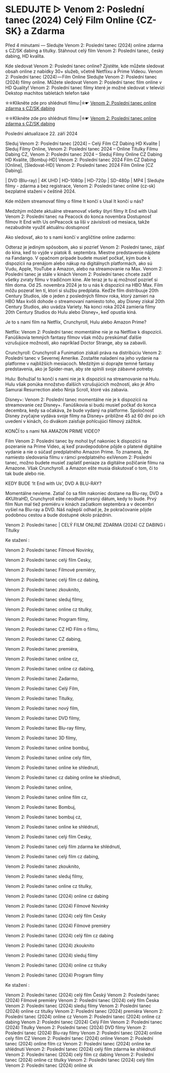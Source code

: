 # SLEDUJTE ▷ Venom 2: Poslední tanec (2024) Celý Film Online {CZ-SK} a Zdarma

Před 4 minutami — Sledujte Venom 2: Poslední tanec (2024) online zdarma s CZ/SK dabing a titulky. Stáhnout celý film Venom 2: Poslední tanec, český dabing, HD kvalita.

Kde sledovat Venom 2: Poslední tanec online? Zjistěte, kde můžete sledovat obsah online z nabídky 30+ služeb, včetně Netflixu a Prime Videou. Venom 2: Poslední tanec (2024) — Film Online Sledujte Venom 2: Poslední tanec (2024) filmy online. Můžete sledovat Venom 2: Poslední tanec film online v HD Quality! Venom 2: Poslední tanec filmy které je možné sledovat v televizi Dekstop machitos tabletách telefon také


✮✮Klikněte zde pro shlédnutí filmu:|✮☛ [Venom 2: Poslední tanec online zdarma s CZ/SK dabing](https://crotx.online/sk/movie/912649/venom-posledn-tanec.github)

✮✮Klikněte zde pro shlédnutí filmu:|✮☛ [Venom 2: Poslední tanec online zdarma s CZ/SK dabing](https://crotx.online/sk/movie/912649/venom-posledn-tanec.github)

Poslední aktualizace 22. září 2024


Sleduj Venom 2: Poslední tanec [2024] – Celý Film CZ Dabing HD Kvalite | Sleduj Filmy Online, Venom 2: Poslední tanec 2024 – Online Titulky Filmu Dabing CZ, Venom 2: Poslední tanec 2024 – Sleduj Filmy Online CZ Dabing HD Kvalite, [Bombuj-HD] Venom 2: Poslední tanec 2024 Film CZ Dabing [Online], [Sledovat-HD] Venom 2: Poslední tanec 2024 Film Online [CZ Dabing].

| DVD (Blu-ray) | 4K UHD | HD-1080p | HD-720p | SD-480p | MP4 | Sledujte filmy - zdarma a bez registrace, Venom 2: Poslední tanec online (cz-sk) bezplatné stažení v češtině 2024.

Kde môžem streamovať filmy o filme It končí s Usal It končí u nás?

Medzitým môžete aktuálne streamovať všetky štyri filmy It End with Usal Venom 2: Poslední tanec na Peacock do konca novembra Dostupnosť filmov It End with Us onPeacock sa líši v závislosti od mesiaca, takže nezabudnite využiť aktuálnu dostupnosť

Ako sledovať, ako to s nami končí v angličtine online zadarmo:

Odteraz je jediným spôsobom, ako si pozrieť Venom 2: Poslední tanec, zájsť do kina, keď to vyjde v piatok 8. septembra. Miestne predstavenie nájdete na Fandango. V opačnom prípade budete musieť počkať, kým bude k dispozícii na prenájom alebo nákup na digitálnych platformách, ako sú Vudu, Apple, YouTube a Amazon, alebo na streamovanie na Max. Venom 2: Poslední tanec je stále v kinách Venom 2: Poslední tanec chcete zažiť všetky zvraty filmu v tradičnom kine. Ale teraz je tu aj možnosť pozrieť si film doma. Od 25. novembra 2024 je to u nás k dispozícii na HBO Max. Film môžu pozerať len tí, ktorí si službu predplatia. Keďže film distribuuje 20th Century Studios, ide o jeden z posledných filmov roka, ktorý zamieri na HBO Max kvôli dohode o streamovaní namiesto toho, aby Disney získal 20th Century Studios, ako uvádza Variety. Na konci roka 2024 zamieria filmy 20th Century Studios do Hulu alebo Disney+, keď opustia kiná.

Je to s nami film na Netflix, Crunchyroll, Hulu alebo Amazon Prime?

Netflix: Venom 2: Poslední tanec momentálne nie je na Netflixe k dispozícii. Fanúšikovia temných fantasy filmov však môžu preskúmať ďalšie vzrušujúce možnosti, ako napríklad Doctor Strange, aby sa zabavili.

Crunchyroll: Crunchyroll a Funimation získali práva na distribúciu Venom 2: Poslední tanec v Severnej Amerike. Zostaňte naladení na jeho vydanie na platforme v najbližších mesiacoch. Medzitým si doprajte temné fantasy predstavenia, ako je Spider-man, aby ste splnili svoje zábavné potreby.

Hulu: Bohužiaľ to končí s nami nie je k dispozícii na streamovanie na Hulu. Hulu však ponúka množstvo ďalších vzrušujúcich možností, ako je Afro Samurai Resurrection alebo Ninja Scroll, ktoré vás zabavia.

Disney+: Venom 2: Poslední tanec momentálne nie je k dispozícii na streamovanie cez Disney+. Fanúšikovia si budú musieť počkať do konca decembra, kedy sa očakáva, že bude vydaný na platforme. Spoločnosť Disney zvyčajne vydáva svoje filmy na Disney+ približne 45 až 60 dní po ich uvedení v kinách, čo divákom zaisťuje pohlcujúci filmový zážitok.

KONČÍ to s nami NA AMAZON PRIME VIDEO?

Film Venom 2: Poslední tanec by mohol byť nakoniec k dispozícii na pozeranie na Prime Video, aj keď pravdepodobne pôjde o platené digitálne vydanie a nie o súčasť predplatného Amazon Prime. To znamená, že namiesto sledovania filmu v rámci predplatného exiVenom 2: Poslední tanec, možno budete musieť zaplatiť peniaze za digitálne požičanie filmu na Amazone. Však Crunchyroll. a Amazon ešte musia diskutovať o tom, či to tak bude alebo nie.

KEDY BUDE ‘It End with Us’, DVD A BLU-RAY?

Momentálne nevieme. Zatiaľ čo sa film nakoniec dostane na Blu-ray, DVD a 4KUltraHD, Crunchyroll ešte neodhalil presný dátum, kedy to bude. Prvý film Nun mal tiež premiéru v kinách začiatkom septembra a v decembri vyšiel na Blu-ray a DVD. Náš najlepší odhad je, že pokračovanie pôjde podobnou cestou a bude dostupné okolo prázdnin.

Venom 2: Poslední tanec | CELÝ FILM ONLINE ZDARMA (2024) CZ DABING i Titulky

Ke stažení :

Venom 2: Poslední tanec Filmové Novinky,

Venom 2: Poslední tanec celý film Cesky,

Venom 2: Poslední tanec Filmové premiéry,

Venom 2: Poslední tanec celý film cz dabing,

Venom 2: Poslední tanec zkouknito,

Venom 2: Poslední tanec sleduj filmy,

Venom 2: Poslední tanec online cz titulky,

Venom 2: Poslední tanec Program filmy,

Venom 2: Poslední tanec CZ HD Film o filmu,

Venom 2: Poslední tanec CZ dabing,

Venom 2: Poslední tanec premiéra,

Venom 2: Poslední tanec online cz,

Venom 2: Poslední tanec online cz dabing,

Venom 2: Poslední tanec Zadarmo,

Venom 2: Poslední tanec Celý Film,

Venom 2: Poslední tanec Titulky,

Venom 2: Poslední tanec nový film,

Venom 2: Poslední tanec DVD filmy,

Venom 2: Poslední tanec Blu-ray filmy,

Venom 2: Poslední tanec 3D filmy,

Venom 2: Poslední tanec online bombuj,

Venom 2: Poslední tanec online cely film,

Venom 2: Poslední tanec online ke shlednuti,

Venom 2: Poslední tanec cz dabing online ke shlednuti,

Venom 2: Poslední tanec online,

Venom 2: Poslední tanec online film cz,

Venom 2: Poslední tanec Bombuj,

Venom 2: Poslední tanec bombuj cz,

Venom 2: Poslední tanec online ke shlédnutí,

Venom 2: Poslední tanec celý film Cesky,

Venom 2: Poslední tanec celý film zdarma ke shlédnutí,

Venom 2: Poslední tanec celý film cz dabing,

Venom 2: Poslední tanec zkouknito,

Venom 2: Poslední tanec sleduj filmy,

Venom 2: Poslední tanec online cz titulky,

Venom 2: Poslední tanec (2024) online cz dabing

Venom 2: Poslední tanec (2024) Filmové Novinky

Venom 2: Poslední tanec (2024) celý film Cesky

Venom 2: Poslední tanec (2024) Filmové premiéry

Venom 2: Poslední tanec (2024) celý film cz dabing

Venom 2: Poslední tanec (2024) zkouknito

Venom 2: Poslední tanec (2024) sleduj filmy

Venom 2: Poslední tanec (2024) online cz titulky

Venom 2: Poslední tanec (2024) Program filmy

Ke stažení :

Venom 2: Poslední tanec (2024) celý film Český Venom 2: Poslední tanec (2024) Filmové premiéry Venom 2: Poslední tanec (2024) celý film Česka Venom 2: Poslední tanec (2024) sleduj filmy Venom 2: Poslední tanec (2024) online cz titulky Venom 2: Poslední tanec (2024) premiéra Venom 2: Poslední tanec (2024) online cz Venom 2: Poslední tanec (2024) online cz dabing Venom 2: Poslední tanec (2024) Celý Film Venom 2: Poslední tanec (2024) Titulky Venom 2: Poslední tanec (2024) DVD filmy Venom 2: Poslední tanec (2024) Blu-ray filmy Venom 2: Poslední tanec (2024) online cely film CZ Venom 2: Poslední tanec (2024) online Venom 2: Poslední tanec (2024) online film cz Venom 2: Poslední tanec (2024) online ke shlédnutí Venom 2: Poslední tanec (2024) celý film zdarma ke shlédnutí Venom 2: Poslední tanec (2024) celý film cz dabing Venom 2: Poslední tanec (2024) online cz titulky Venom 2: Poslední tanec (2024) celý film Venom 2: Poslední tanec (2024) online sk
